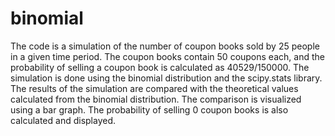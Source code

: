 

# binomial

The code is a simulation of the number of coupon books sold by 25 people in a given time period. The coupon books contain 50 coupons each, and the probability of selling a coupon book is calculated as 40529/150000. The simulation is done using the binomial distribution and the scipy.stats library. The results of the simulation are compared with the theoretical values calculated from the binomial distribution. The comparison is visualized using a bar graph. The probability of selling 0 coupon books is also calculated and displayed.
